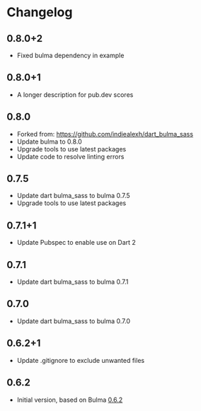 # Changelog
## 0.8.0+2
- Fixed bulma dependency in example

## 0.8.0+1
- A longer description for pub.dev scores

## 0.8.0
- Forked from: https://github.com/indiealexh/dart_bulma_sass
- Update bulma to 0.8.0
- Upgrade tools to use latest packages
- Update code to resolve linting errors

## 0.7.5
- Update dart bulma_sass to bulma 0.7.5
- Upgrade tools to use latest packages

## 0.7.1+1

- Update Pubspec to enable use on Dart 2

## 0.7.1

- Update dart bulma_sass to bulma 0.7.1

## 0.7.0

- Update dart bulma_sass to bulma 0.7.0

## 0.6.2+1

- Update .gitignore to exclude unwanted files

## 0.6.2

- Initial version, based on Bulma [0.6.2](https://github.com/jgthms/bulma/tree/0.6.2)
